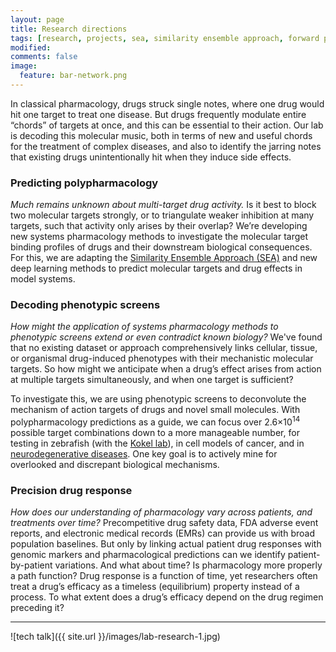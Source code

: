 ```yaml
---
layout: page
title: Research directions
tags: [research, projects, sea, similarity ensemble approach, forward polypharmacology]
modified: 
comments: false
image:
  feature: bar-network.png
---
```


In classical pharmacology, drugs struck single notes, where one drug would hit one target to treat one disease. But drugs frequently modulate entire “chords” of targets at once, and this can be essential to their action. Our lab is decoding this molecular music, both in terms of new and useful chords for the treatment of complex diseases, and also to identify the jarring notes that existing drugs unintentionally hit when they induce side effects.

### Predicting polypharmacology
*Much remains unknown about multi-target drug activity.* Is it best to block two molecular targets strongly, or to triangulate weaker inhibition at many targets, such that activity only arises by their overlap? We’re developing new systems pharmacology methods to investigate the molecular target binding profiles of drugs and their downstream biological consequences. For this, we are adapting the [Similarity Ensemble Approach (SEA)](http://sea.bkslab.org/) and new deep learning methods to predict molecular targets and drug effects in model systems.

### Decoding phenotypic screens
*How might the application of systems pharmacology methods to phenotypic screens extend or even contradict known biology?* We've found that no existing dataset or approach comprehensively links cellular, tissue, or organismal drug-induced phenotypes with their mechanistic molecular targets. So how might we anticipate when a drug’s effect arises from action at multiple targets simultaneously, and when one target is sufficient?

To investigate this, we are using phenotypic screens to deconvolute the mechanism of action targets of drugs and novel small molecules. With polypharmacology predictions as a guide, we can focus over 2.6×10<sup>14</sup> possible target combinations down to a more manageable number, for testing in zebrafish (with the [Kokel lab](http://kokellab.com/)), in cell models of cancer, and in [neurodegenerative diseases](http://ind.ucsf.edu/). One key goal is to actively mine for overlooked and discrepant biological mechanisms.

### Precision drug response
*How does our understanding of pharmacology vary across patients, and treatments over time?* Precompetitive drug safety data, FDA adverse event reports, and electronic medical records (EMRs) can provide us with broad population baselines. But only by linking actual patient drug responses with genomic markers and pharmacological predictions can we identify patient-by-patient variations. And what about time? Is pharmacology more properly a path function? Drug response is a function of time, yet researchers often treat a drug’s efficacy as a timeless (equilibrium) property instead of a process. To what extent does a drug’s efficacy depend on the drug regimen preceding it?

---

![tech talk]({{ site.url }}/images/lab-research-1.jpg)
